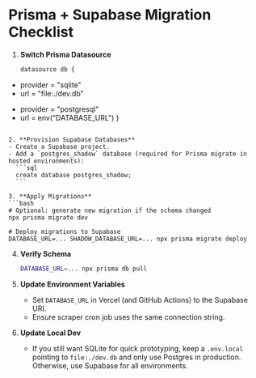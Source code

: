 # Prisma + Supabase Migration Checklist

1. **Switch Prisma Datasource**
   ```diff
   datasource db {
-    provider = "sqlite"
-    url      = "file:./dev.db"
+    provider = "postgresql"
+    url      = env("DATABASE_URL")
   }
   ```

2. **Provision Supabase Databases**
   - Create a Supabase project.
   - Add a `postgres_shadow` database (required for Prisma migrate in hosted environments):
     ```sql
     create database postgres_shadow;
     ```

3. **Apply Migrations**
   ```bash
   # Optional: generate new migration if the schema changed
   npx prisma migrate dev

   # Deploy migrations to Supabase
   DATABASE_URL=... SHADOW_DATABASE_URL=... npx prisma migrate deploy
   ```

4. **Verify Schema**
   ```bash
   DATABASE_URL=... npx prisma db pull
   ```

5. **Update Environment Variables**
   - Set `DATABASE_URL` in Vercel (and GitHub Actions) to the Supabase URI.
   - Ensure scraper cron job uses the same connection string.

6. **Update Local Dev**
   - If you still want SQLite for quick prototyping, keep a `.env.local` pointing to `file:./dev.db` and only use Postgres in production. Otherwise, use Supabase for all environments.
